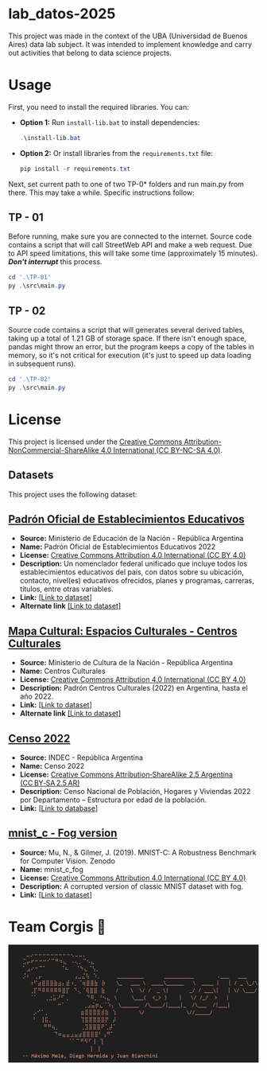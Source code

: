 # lab_datos-2025

This project was made in the context of the UBA (Universidad de Buenos Aires) data lab subject.
It was intended to implement knowledge and carry out activities that belong to data science projects.

# Usage

First, you need to install the required libraries. You can:
* **Option 1:** Run `install-lib.bat` to install dependencies:
    ```powershell
    .\install-lib.bat
    ```
* **Option 2:** Or install libraries from the `requirements.txt` file:
    ```powershell
    pip install -r requirements.txt
    ```
Next, set current path to one of two TP-0* folders and run main.py from there. This may take a while. Specific instructions follow:

## TP - 01
Before running, make sure you are connected to the internet. Source code contains a script that will call StreetWeb API and make a web request.
Due to API speed limitations, this will take some time (approximately 15 minutes).
***Don't interrupt*** this process.

```powershell
cd '.\TP-01'
py .\src\main.py
```

## TP - 02
Source code contains a script that will generates several derived tables, taking up a total of 1.21 GB of storage space.
If there isn't enough space, pandas might throw an error, but the program keeps a copy of the tables in memory, so it's not critical for execution (it's just to speed up data loading in subsequent runs).

```powershell
cd '.\TP-02'
py .\src\main.py
```


# License

This project is licensed under the [Creative Commons Attribution-NonCommercial-ShareAlike 4.0 International (CC BY-NC-SA 4.0)](https://creativecommons.org/licenses/by-nc-sa/4.0/).

## Datasets

This project uses the following dataset:

## [Padrón Oficial de Establecimientos Educativos](https://www.argentina.gob.ar/educacion/evaluacion-e-informacion-educativa/padron-oficial-de-establecimientos-educativos)

- **Source:** Ministerio de Educación de la Nación - República Argentina
- **Name:** Padrón Oficial de Establecimientos Educativos 2022
- **License:** [Creative Commons Attribution 4.0 International (CC BY 4.0)](https://creativecommons.org/licenses/by/4.0/)
- **Description:** Un nomenclador federal unificado que incluye todos los establecimientos educativos del país, con datos sobre su ubicación, contacto, nivel(es) educativos ofrecidos, planes y programas, carreras, títulos, entre otras variables.
- **Link:** [[Link to dataset](https://www.argentina.gob.ar/educacion/evaluacion-e-informacion-educativa/padron-oficial-de-establecimientos-educativos)]
- **Alternate link** [[Link to dataset]](https://www.datos.gob.ar/es/dataset/educacion-padron-oficial-establecimientos-educativos)

## [Mapa Cultural: Espacios Culturales - Centros Culturales](https://datos.gob.ar/dataset/cultura_37305de4-3cce-4d4b-9d9a-fec3ca61d09f)

- **Source:** Ministerio de Cultura de la Nación - República Argentina
- **Name:** Centros Culturales
- **License:** [Creative Commons Attribution 4.0 International (CC BY 4.0)](https://creativecommons.org/licenses/by/4.0/)
- **Description:** Padrón Centros Culturales (2022) en Argentina, hasta el año 2022.
- **Link:** [[Link to dataset](https://datos.gob.ar/dataset/cultura-mapa-cultural-espacios-culturales/archivo/cultura_0e9a431c-b4f7-455b-aa1a-f419b5740900)]
- **Alternate link** [[Link to dataset]](https://datos.gob.ar/dataset/cultura_37305de4-3cce-4d4b-9d9a-fec3ca61d09f)

## [Censo 2022](https://www.indec.gob.ar/indec/web/Nivel4-Tema-2-41-165)

- **Source:** INDEC - República Argentina
- **Name:** Censo 2022
- **License:** [Creative Commons Attribution‑ShareAlike 2.5 Argentina (CC BY‑SA 2.5 AR)](https://creativecommons.org/licenses/by-nc-sa/2.5/ar/deed.es)
- **Description:** Censo Nacional de Población, Hogares y Viviendas 2022 por Departamento – Estructura por edad de la población.
- **Link:** [[Link to database](https://redatam.indec.gob.ar/binarg/RpWebEngine.exe/Portal?BASE=CPV2022&lang=ESP)]

## [mnist_c - Fog version](https://zenodo.org/records/3239543)

- **Source:** Mu, N., & Gilmer, J. (2019). MNIST-C: A Robustness Benchmark for Computer Vision. Zenodo
- **Name:** mnist_c_fog
- **License:** [Creative Commons Attribution 4.0 International (CC BY 4.0)](https://creativecommons.org/licenses/by/4.0/)
- **Description:** A corrupted version of classic MNIST dataset with fog.
- **Link:** [[Link to dataset](https://zenodo.org/records/3239543/preview/mnist_c.zip?include_deleted=0#tree_item31)]

<!-- This dataset/s is in the public domain and can be used without restrictions under the CC0 license. -->

# Team Corgis :dog:

![Corgi](.\corgi.png "Team Corgis")